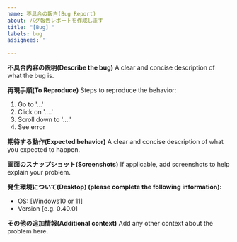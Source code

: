 ```yaml
---
name: 不具合の報告(Bug Report)
about: バグ報告レポートを作成します
title: "[Bug] "
labels: bug
assignees: ''

---
```


**不具合内容の説明(Describe the bug)**
A clear and concise description of what the bug is.

**再現手順(To Reproduce)**
Steps to reproduce the behavior:
1. Go to '...'
2. Click on '....'
3. Scroll down to '....'
4. See error

**期待する動作(Expected behavior)**
A clear and concise description of what you expected to happen.

**画面のスナップショット(Screenshots)**
If applicable, add screenshots to help explain your problem.

**発生環境について(Desktop) (please complete the following information):**
 - OS: [Windows10 or 11]
 - Version [e.g. 0.40.0]

**その他の追加情報(Additional context)**
Add any other context about the problem here.
